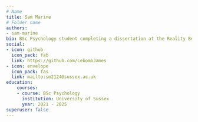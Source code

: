 ```yaml
---
# Name
title: Sam Marine
# Folder name
authors:
- sam-marine
bio: BSc Psychology student completing a dissertation at the Reality Bending Lab
social:
- icon: github
  icon_pack: fab
  link: https://github.com/LebombJames
- icon: envelope
  icon_pack: fas
  link: mailto:sm2124@sussex.ac.uk
education:
    courses:
    - course: BSc Psychology
      institution: University of Sussex
      year: 2021 - 2025
superuser: false
---
```

